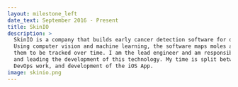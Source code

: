 ```yaml
---
layout: milestone_left
date_text: September 2016 - Present
title: SkinIO
description: >
  SkinIO is a company that builds early cancer detection software for dermatology.
  Using computer vision and machine learning, the software maps moles and allows
  them to be tracked over time. I am the lead engineer and am responsible for architecting
  and leading the development of this technology. My time is split between server development,
  DevOps work, and development of the iOS App.
image: skinio.png
---
```

